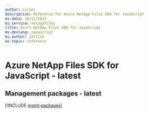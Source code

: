 ```yaml
---
author: xirzec
description: Reference for Azure NetApp Files SDK for JavaScript
ms.data: 10/11/2022
ms.service: netappfiles
title: Azure NetApp Files SDK for JavaScript
ms.devlang: javascript
ms.author: jeffish
ms.topic: reference
---
```

# Azure NetApp Files SDK for JavaScript - latest

## Management packages - latest
[!INCLUDE [mgmt-packages](netapp-files-mgmt-index.md)]